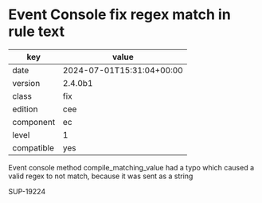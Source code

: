[//]: # (werk v2)
# Event Console fix regex match in rule text

key        | value
---------- | ---
date       | 2024-07-01T15:31:04+00:00
version    | 2.4.0b1
class      | fix
edition    | cee
component  | ec
level      | 1
compatible | yes


Event console method compile_matching_value had a typo
which caused a valid regex to not match, because it was sent as a string

SUP-19224